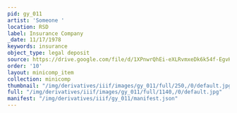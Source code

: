 ```yaml
---
pid: gy_011
artist: 'Someone '
location: RSD
label: Insurance Company
_date: 11/17/1978
keywords: insurance
object_type: legal deposit
source: https://drive.google.com/file/d/1XPnwrQhEi-eXLRvmxeDk6k54f-EgvKm-/view?usp=sharing
order: '10'
layout: minicomp_item
collection: minicomp
thumbnail: "/img/derivatives/iiif/images/gy_011/full/250,/0/default.jpg"
full: "/img/derivatives/iiif/images/gy_011/full/1140,/0/default.jpg"
manifest: "/img/derivatives/iiif/gy_011/manifest.json"
---
```


